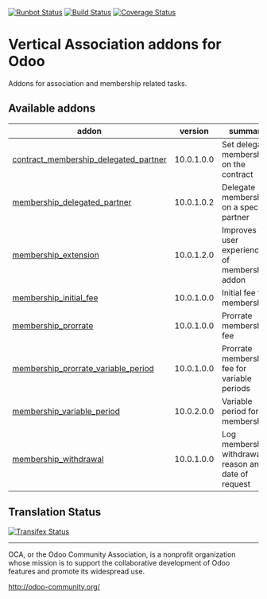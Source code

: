 [![Runbot Status](https://runbot.odoo-community.org/runbot/badge/flat/208/10.0.svg)](https://runbot.odoo-community.org/runbot/repo/github-com-oca-vertical-association-208)
[![Build Status](https://travis-ci.org/OCA/vertical-association.svg?branch=10.0)](https://travis-ci.org/OCA/vertical-association)
[![Coverage Status](https://coveralls.io/repos/OCA/vertical-association/badge.svg?branch=10.0)](https://coveralls.io/r/OCA/vertical-association?branch=10.0)

# Vertical Association addons for Odoo 

Addons for association and membership related tasks.

[//]: # (addons)

Available addons
----------------
addon | version | summary
--- | --- | ---
[contract_membership_delegated_partner](contract_membership_delegated_partner/) | 10.0.1.0.0 | Set delegate membership on the contract
[membership_delegated_partner](membership_delegated_partner/) | 10.0.1.0.2 | Delegate membership on a specific partner
[membership_extension](membership_extension/) | 10.0.1.2.0 | Improves user experience of membership addon
[membership_initial_fee](membership_initial_fee/) | 10.0.1.0.0 | Initial fee for memberships
[membership_prorrate](membership_prorrate/) | 10.0.1.0.0 | Prorrate membership fee
[membership_prorrate_variable_period](membership_prorrate_variable_period/) | 10.0.1.0.0 | Prorrate membership fee for variable periods
[membership_variable_period](membership_variable_period/) | 10.0.2.0.0 | Variable period for memberships
[membership_withdrawal](membership_withdrawal/) | 10.0.1.0.0 | Log membership withdrawal reason and date of request

[//]: # (end addons)

Translation Status
------------------
[![Transifex Status](https://www.transifex.com/projects/p/OCA-vertical-association-10-0/chart/image_png)](https://www.transifex.com/projects/p/OCA-vertical-association-10-0)

----

OCA, or the Odoo Community Association, is a nonprofit organization whose
mission is to support the collaborative development of Odoo features and
promote its widespread use.

http://odoo-community.org/
